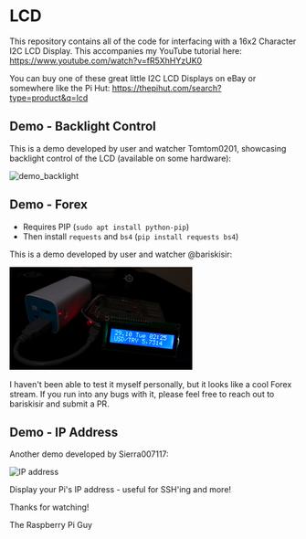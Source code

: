 # LCD
This repository contains all of the code for interfacing with a 16x2 Character I2C LCD Display. This accompanies my YouTube tutorial here: https://www.youtube.com/watch?v=fR5XhHYzUK0 

You can buy one of these great little I2C LCD Displays on eBay or somewhere like the Pi Hut: https://thepihut.com/search?type=product&q=lcd

## Demo - Backlight Control
This is a demo developed by user and watcher Tomtom0201, showcasing backlight control of the LCD (available on some hardware): 

![demo_backlight](https://user-images.githubusercontent.com/67839253/96366971-4c953b80-114b-11eb-8b25-40ad8368d5db.gif)

## Demo - Forex

* Requires PIP (`sudo apt install python-pip`)
* Then install `requests` and `bs4` (`pip install requests bs4`)

This is a demo developed by user and watcher @bariskisir:

![demo_forex](demoGifs/demo_forex.gif)

I haven't been able to test it myself personally, but it looks like a cool Forex stream. If you run into any bugs with it, please feel free to reach out to bariskisir and submit a PR.

## Demo - IP Address
Another demo developed by Sierra007117:

![IP address](https://user-images.githubusercontent.com/39216943/88641931-69911400-d0f2-11ea-823f-aedff2d96d5d.jpg)

Display your Pi's IP address - useful for SSH'ing and more!

Thanks for watching!

The Raspberry Pi Guy
